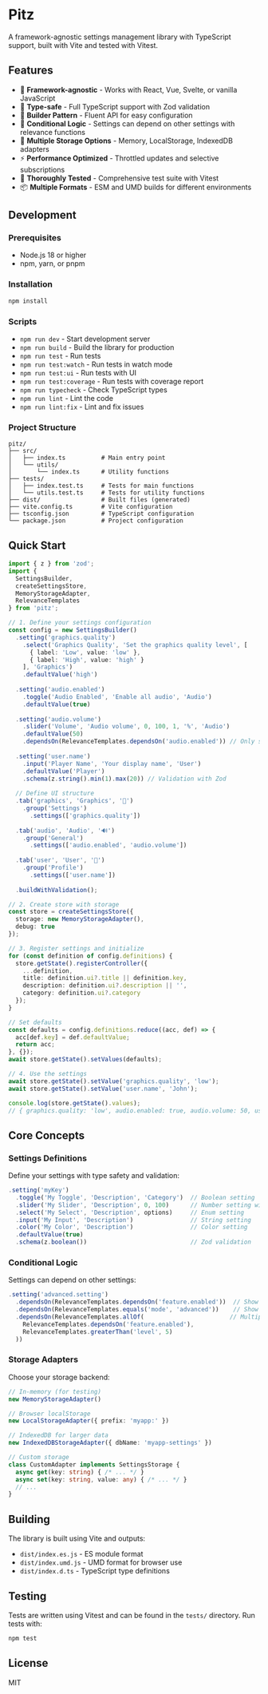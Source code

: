 # Pitz

A framework-agnostic settings management library with TypeScript support, built with Vite and tested with Vitest.

## Features

- 🚀 **Framework-agnostic** - Works with React, Vue, Svelte, or vanilla JavaScript
- 🔧 **Type-safe** - Full TypeScript support with Zod validation
- 📝 **Builder Pattern** - Fluent API for easy configuration
- 🎯 **Conditional Logic** - Settings can depend on other settings with relevance functions
- 💾 **Multiple Storage Options** - Memory, LocalStorage, IndexedDB adapters
- ⚡ **Performance Optimized** - Throttled updates and selective subscriptions
- 🧪 **Thoroughly Tested** - Comprehensive test suite with Vitest
- 📦 **Multiple Formats** - ESM and UMD builds for different environments

## Development

### Prerequisites

- Node.js 18 or higher
- npm, yarn, or pnpm

### Installation

```bash
npm install
```

### Scripts

- `npm run dev` - Start development server
- `npm run build` - Build the library for production
- `npm run test` - Run tests
- `npm run test:watch` - Run tests in watch mode
- `npm run test:ui` - Run tests with UI
- `npm run test:coverage` - Run tests with coverage report
- `npm run typecheck` - Check TypeScript types
- `npm run lint` - Lint the code
- `npm run lint:fix` - Lint and fix issues

### Project Structure

```
pitz/
├── src/
│   ├── index.ts          # Main entry point
│   └── utils/
│       └── index.ts      # Utility functions
├── tests/
│   ├── index.test.ts     # Tests for main functions
│   └── utils.test.ts     # Tests for utility functions
├── dist/                 # Built files (generated)
├── vite.config.ts        # Vite configuration
├── tsconfig.json         # TypeScript configuration
└── package.json          # Project configuration
```

## Quick Start

```typescript
import { z } from 'zod';
import { 
  SettingsBuilder, 
  createSettingsStore, 
  MemoryStorageAdapter,
  RelevanceTemplates 
} from 'pitz';

// 1. Define your settings configuration
const config = new SettingsBuilder()
  .setting('graphics.quality')
    .select('Graphics Quality', 'Set the graphics quality level', [
      { label: 'Low', value: 'low' },
      { label: 'High', value: 'high' }
    ], 'Graphics')
    .defaultValue('high')
    
  .setting('audio.enabled')
    .toggle('Audio Enabled', 'Enable all audio', 'Audio')
    .defaultValue(true)
    
  .setting('audio.volume')
    .slider('Volume', 'Audio volume', 0, 100, 1, '%', 'Audio')
    .defaultValue(50)
    .dependsOn(RelevanceTemplates.dependsOn('audio.enabled')) // Only show if audio enabled
    
  .setting('user.name')
    .input('Player Name', 'Your display name', 'User')
    .defaultValue('Player')
    .schema(z.string().min(1).max(20)) // Validation with Zod
    
  // Define UI structure
  .tab('graphics', 'Graphics', '🎨')
    .group('Settings')
      .settings(['graphics.quality'])
      
  .tab('audio', 'Audio', '🔊')
    .group('General')
      .settings(['audio.enabled', 'audio.volume'])
      
  .tab('user', 'User', '👤')
    .group('Profile')
      .settings(['user.name'])
      
  .buildWithValidation();

// 2. Create store with storage
const store = createSettingsStore({
  storage: new MemoryStorageAdapter(),
  debug: true
});

// 3. Register settings and initialize
for (const definition of config.definitions) {
  store.getState().registerController({
    ...definition,
    title: definition.ui?.title || definition.key,
    description: definition.ui?.description || '',
    category: definition.ui?.category
  });
}

// Set defaults
const defaults = config.definitions.reduce((acc, def) => {
  acc[def.key] = def.defaultValue;
  return acc;
}, {});
await store.getState().setValues(defaults);

// 4. Use the settings
await store.getState().setValue('graphics.quality', 'low');
await store.getState().setValue('user.name', 'John');

console.log(store.getState().values);
// { graphics.quality: 'low', audio.enabled: true, audio.volume: 50, user.name: 'John' }
```

## Core Concepts

### Settings Definitions
Define your settings with type safety and validation:

```typescript
.setting('myKey')
  .toggle('My Toggle', 'Description', 'Category')  // Boolean setting
  .slider('My Slider', 'Description', 0, 100)      // Number setting with range
  .select('My Select', 'Description', options)     // Enum setting
  .input('My Input', 'Description')                // String setting
  .color('My Color', 'Description')                // Color setting
  .defaultValue(true)
  .schema(z.boolean())                             // Zod validation
```

### Conditional Logic
Settings can depend on other settings:

```typescript
.setting('advanced.setting')
  .dependsOn(RelevanceTemplates.dependsOn('feature.enabled'))  // Show only if feature.enabled is true
  .dependsOn(RelevanceTemplates.equals('mode', 'advanced'))    // Show only if mode equals 'advanced'
  .dependsOn(RelevanceTemplates.allOf(                        // Multiple conditions
    RelevanceTemplates.dependsOn('feature.enabled'),
    RelevanceTemplates.greaterThan('level', 5)
  ))
```

### Storage Adapters
Choose your storage backend:

```typescript
// In-memory (for testing)
new MemoryStorageAdapter()

// Browser localStorage
new LocalStorageAdapter({ prefix: 'myapp:' })

// IndexedDB for larger data
new IndexedDBStorageAdapter({ dbName: 'myapp-settings' })

// Custom storage
class CustomAdapter implements SettingsStorage {
  async get(key: string) { /* ... */ }
  async set(key: string, value: any) { /* ... */ }
  // ...
}
```

## Building

The library is built using Vite and outputs:

- `dist/index.es.js` - ES module format
- `dist/index.umd.js` - UMD format for browser use
- `dist/index.d.ts` - TypeScript type definitions

## Testing

Tests are written using Vitest and can be found in the `tests/` directory. Run tests with:

```bash
npm test
```

## License

MIT